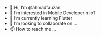 - 👋 Hi, I’m @ahmadfauzan
- 👀 I’m interested in Mobile Developer n IoT
- 🌱 I’m currently learning Flutter
- 💞️ I’m looking to collaborate on ...
- 📫 How to reach me ...

<!---
ahmadfauzan/ahmadfauzan is a ✨ special ✨ repository because its `README.md` (this file) appears on your GitHub profile.
You can click the Preview link to take a look at your changes.
--->
